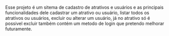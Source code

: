 Esse projeto é um sitema de cadastro de atrativos e usuários e as principais funcionalidades dele cadastrar um atrativo ou usuário, listar todos os atrativos ou usuários, excluir ou alterar um usuário, já no atrativo só é possivel excluir também contém um metodo de login que pretendo melhorar futuramente.
